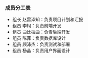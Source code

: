 ### 成员分工表

- 组长 赵雷泽知：负责项目计划和汇报
- 组员 李柯：负责前端开发
- 组员 曲比拉曲：负责后端开发
- 组员 陈菲：负责数据库设计
- 组员 顾沛杰：负责测试和部署
- 组员 杨晶：负责用户界面设计